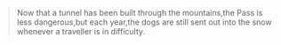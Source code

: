 >Now that a tunnel has been built through the mountains,the Pass is less dangerous,but each year,the dogs are still sent out into the snow whenever a traveller is in difficulty.